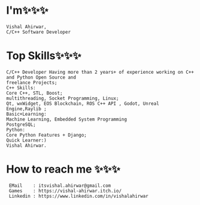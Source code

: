 # I'm✨✨✨
```
Vishal Ahirwar,
C/C++ Software Developer  

```
# Top Skills✨✨✨
```
C/C++ Developer Having more than 2 years+ of experience working on C++ and Python Open Source and
freelance Projects;
C++ Skills:
Core C++, STL, Boost;
multithreading, Socket Programming, Linux;
Qt, wxWidget, EOS Blockchain, ROS C++ API , Godot, Unreal Engine,Raylib ;
Basic+Learning:
Machine Learning, Embedded System Programming
PostgreSQL;
Python:
Core Python Features + Django;
Quick Learner:)
Vishal Ahirwar.    
```
# How to reach me ✨✨✨
```
 EMail    : itsvishal.ahirwar@gmail.com
 Games    : https://vishal-ahirwar.itch.io/
 Linkedin : https://www.linkedin.com/in/vishalahirwar
```
<!---
IVishalAhirwar/IVishalAhirwar is a ✨ special ✨ repository because its `README.md` (this file) appears on your GitHub profile.
You can click the Preview link to take a look at your changes.
--->
